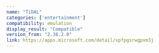 ```yaml
---
name: "TiDAL"
categories: ['entertainment']
compatibility: emulation
display_result: "Compatible"
version_from: "2.36.2.0"
link: https://apps.microsoft.com/detail/xpfpgsrwgpxm3j
---
```


